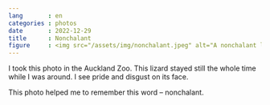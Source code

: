 ```yaml
---
lang       : en
categories : photos
date       : 2022-12-29
title      : Nonchalant
figure     : <img src="/assets/img/nonchalant.jpeg" alt="A nonchalant looking lizard in a container.">
---
```

I took this photo in the Auckland Zoo. This lizard stayed still the whole time while I was around. I see pride and disgust on its face.

This photo helped me to remember this word – nonchalant.
